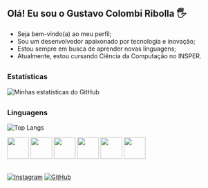 ## Olá! Eu sou o Gustavo Colombi Ribolla 🖐️

- Seja bem-vindo(a) ao meu perfil;
- Sou um desenvolvedor apaixonado por tecnologia e inovação;
- Estou sempre em busca de aprender novas linguagens;
- Atualmente, estou cursando Ciência da Computação no INSPER.

##

### Estatísticas

![Minhas estatísticas do GitHub](https://github-readme-stats.vercel.app/api?username=ribollequis87&show_icons=true&hide_rank=true&theme=radical&hide=stars,prs_reviewed&show=reviews,prs_merged_percentage&count_private=true)

## 

### Linguagens

![Top Langs](https://github-readme-stats.vercel.app/api/top-langs/?username=ribollequis87&hide_progress=true&theme=radical)

<div style="display: inline-block">
  <img src="https://cdn.jsdelivr.net/gh/devicons/devicon@latest/icons/jupyter/jupyter-original.svg" width="50" />
  <img src="https://cdn.jsdelivr.net/gh/devicons/devicon@latest/icons/python/python-original.svg" width="50" />
  <img src="https://cdn.jsdelivr.net/gh/devicons/devicon@latest/icons/java/java-original.svg" width="50" />
  <img src="https://cdn.jsdelivr.net/gh/devicons/devicon@latest/icons/html5/html5-original.svg" width="50" />
  <img src="https://cdn.jsdelivr.net/gh/devicons/devicon@latest/icons/css3/css3-original.svg" width="50" />
  <img src="https://cdn.jsdelivr.net/gh/devicons/devicon@latest/icons/javascript/javascript-original.svg" width="50" />
</div>

##

[![Instagram](https://img.shields.io/badge/Instagram-E4405F?style=for-the-badge&logo=instagram&logoColor=white)](https://instagram.com/gustavo_ribolla)
[![GitHub](https://img.shields.io/badge/GitHub-100000?style=for-the-badge&logo=github&logoColor=white)](https://github.com/ribollequis87)
